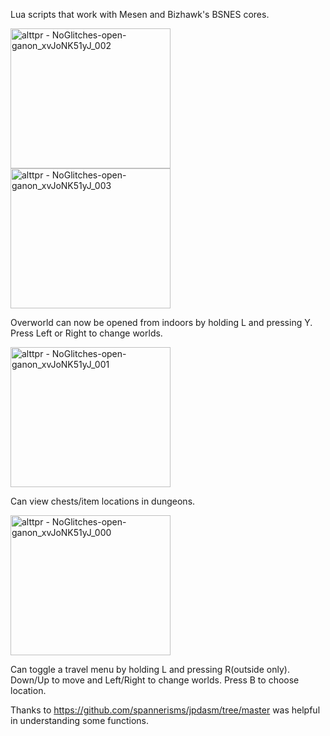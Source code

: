 Lua scripts that work with Mesen and Bizhawk's BSNES cores.

<img width="256" height="224" alt="alttpr - NoGlitches-open-ganon_xvJoNK51yJ_002" src="https://github.com/user-attachments/assets/5571888f-1329-47b6-8edb-1ab002de5628" />
<img width="256" height="224" alt="alttpr - NoGlitches-open-ganon_xvJoNK51yJ_003" src="https://github.com/user-attachments/assets/3687471d-5bf7-468e-929f-0191d7518814" />

Overworld can now be opened from indoors by holding L and pressing Y. Press Left or Right to change worlds.

<img width="256" height="224" alt="alttpr - NoGlitches-open-ganon_xvJoNK51yJ_001" src="https://github.com/user-attachments/assets/5ded4360-73ec-49a6-8e46-1aeab3ea3502" />

Can view chests/item locations in dungeons.

<img width="256" height="224" alt="alttpr - NoGlitches-open-ganon_xvJoNK51yJ_000" src="https://github.com/user-attachments/assets/8cd7d8a5-f962-467a-8d55-70cfdb011297" />

Can toggle a travel menu by holding L and pressing R(outside only). Down/Up to move and Left/Right to change worlds. Press B to choose location.

Thanks to https://github.com/spannerisms/jpdasm/tree/master was helpful in understanding some functions.
